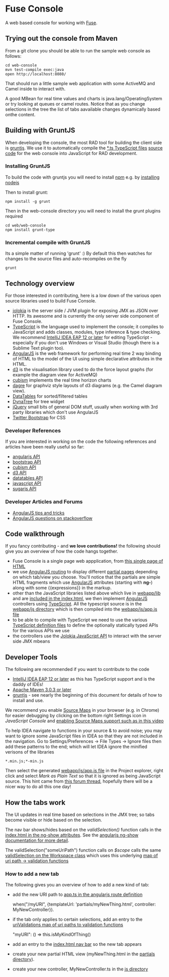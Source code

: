# Fuse Console

A web based console for working with [Fuse](http://fuse.fusesource.org/).

## Trying out the console from Maven

From a git clone you should be able to run the sample web console as follows:

    cd web-console
    mvn test-compile exec:java
    open http://localhost:8080/

That should run a little sample web application with some ActiveMQ and Camel inside to interact with.

A good MBean for real time values and charts is java.lang/OperatingSystem or try looking at queues or camel routes. Notice that as you change selections in the tree the list of tabs aavailable changes dynamically based onthe content.

## Building with GruntJS

When developing the console, the most RAD tool for building the client side is [gruntjs](http://gruntjs.com/). We use it to automatically compile the [*.ts TypeScript files](http://typescriptlang.org/) [source code](https://github.com/fusesource/fuse-console/tree/master/web-console/src/main/webapp/js) for the web console into JavaScript for RAD development.

### Installing GruntJS

To build the code with gruntjs you will need to install [npm](https://npmjs.org/) e.g. by [installing nodejs](http://nodejs.org/)

Then to install grunt:

    npm install -g grunt

Then in the web-console directory you will need to install the grunt plugins required

    cd web/web-console
    npm install grunt-type

### Incremental compile with GruntJS

Its a simple matter of running 'grunt' :) By default this then watches for changes to the source files and auto-recompiles on the fly

    grunt

## Technology overview

For those interested in contributing, here is a low down of the various open source libraries used to build Fuse Console.

* [jolokia](http://jolokia.org/) is the server side / JVM plugin for exposing JMX as JSON over HTTP. Its awesome and is currently the only server side component of Fuse Console.
* [TypeScript](http://typescriptlang.org/) is the language used to implement the console; it compiles to JavaScript and adds classes, modules, type inference & type checking. We recommend [IntelliJ IDEA EAP 12 or later](http://confluence.jetbrains.net/display/IDEADEV/IDEA+12+EAP) for editing TypeScript - especially if you don't use Windows or Visual Studio (though there is a Sublime Text plugin too).
* [AngularJS](http://angularjs.org/) is the web framework for performing real time 2 way binding of HTML to the model of the UI using simple declarative attributes in the HTML.
* [d3](http://d3js.org/) is the visualisation library used to do the force layout graphs (for example the diagram view for ActiveMQ)
* [cubism](http://square.github.com/cubism/) implements the real time horizon charts
* [dagre](https://github.com/cpettitt/dagre) for graphviz style layouts of d3 diagrams (e.g. the Camel diagram view).
* [DataTables](http://datatables.net/) for sorted/filtered tables
* [DynaTree](http://wwwendt.de/tech/dynatree/doc/dynatree-doc.html) for tree widget
* [jQuery](http://jquery.com/) small bits of general DOM stuff, usually when working with 3rd party libraries which don't use AngularJS
* [Twitter Bootstrap](http://twitter.github.com/bootstrap/) for CSS

### Developer References

If you are interested in working on the code the following references and articles have been really useful so far:

* [angularjs API](http://docs.angularjs.org/api/)
* [bootstrap API](http://twitter.github.com/bootstrap/base-css.html)
* [cubism API](https://github.com/square/cubism/wiki/API-Reference)
* [d3 API](https://github.com/mbostock/d3/wiki/API-Reference)
* [datatables API](http://www.datatables.net/api)
* [javascript API](http://www.w3schools.com/jsref/default.asp)
* [sugarjs API](http://sugarjs.com/api/Array/sortBy)

### Developer Articles and Forums

* [AngularJS tips and tricks](http://deansofer.com/posts/view/14/AngularJs-Tips-and-Tricks-UPDATED)
* [AngularJS questions on stackoverflow](http://stackoverflow.com/questions/tagged/angularjs)

## Code walkthrough

If you fancy contributing - and **we love contributions!** the following should give you an overview of how the code hangs together.

* Fuse Console is a single page web appplication, from [this single page of HTML](https://github.com/fusesource/fuse-console/blob/master/web-console/src/main/webapp/index.html)
* we use [AngularJS routing](http://docs.angularjs.org/api/ng.directive:ngView) to display different [partial pages](https://github.com/fusesource/fuse-console/tree/master/web-console/src/main/webapp/partials) depending on which tab/view you choose. You'll notice that the partials are simple HTML fragments which use [AngularJS](http://angularjs.org/) attributes (starting with **ng-**) along with some {{expressions}} in the markup.
* other than the JavaScript libraries listed above which live in [webapp/lib](https://github.com/fusesource/fuse-console/tree/master/web-console/src/main/webapp/lib) and are [included in the index.html](https://github.com/fusesource/fuse-console/blob/master/web-console/src/main/webapp/index.html), we then implement [AngularJS](http://angularjs.org/) controllers using [TypeScript](http://typescriptlang.org/). All the typescript source is in the [webapp/js directory](https://github.com/fusesource/fuse-console/tree/master/web-console/src/main/webapp/js) which is then compiled into the [webapp/js/app.js file](https://github.com/fusesource/fuse-console/blob/master/web-console/src/main/webapp/js/app.js)
* to be able to compile with TypeScript we need to use the various [TypeScript definition files](https://github.com/fusesource/fuse-console/tree/master/web-console/src/main/d.ts) to define the optionally statically typed APIs for the various APIs we use
* the controllers use the [Jolokia JavaScript API](http://jolokia.org/reference/html/clients.html#client-javascript) to interact with the server side JMX mbeans

## Developer Tools

The following are recommended if you want to contribute to the code

* [IntelliJ IDEA EAP 12 or later](http://confluence.jetbrains.net/display/IDEADEV/IDEA+12+EAP) as this has TypeScript support and is the daddy of IDEs!
* [Apache Maven 3.0.3 or later](http://maven.apache.org/)
* [gruntjs](http://gruntjs.com/) - see nearly the beginning of this document for details of how to install and use.

We recommend you enable [Source Maps](https://docs.google.com/document/d/1U1RGAehQwRypUTovF1KRlpiOFze0b-_2gc6fAH0KY0k/edit?pli=1) in your browser (e.g. in Chrome) for easier debugging by clicking on the bottom right Settings icon in *JavaScript Console* and [enabling Source Maps support such as in this video](http://www.youtube.com/watch?v=-xJl22Kvgjg)

To help IDEA navigate to functions in your source & to avoid noise; you may want to ignore some JavaScript files in IDEA so that they are not included in the navigation. Go to Settings/Preferences -> File Types -> Ignore files then add these patterns to the end; which will let IDEA ignore the minified verisons of the libraries

    *.min.js;*-min.js

Then select the generated [webapp/js/app.js file](https://github.com/fusesource/fuse-console/blob/master/web-console/src/main/webapp/js/app.js) in the Project explorer, right click and select _Mark as Plain Text_ so that it is ignored as being JavaScript source. This hint came from [this forum thread](http://devnet.jetbrains.net/message/5472690#5472690), hopefully there will be a nicer way to do all this one day!

## How the tabs work

The UI updates in real time based on selections in the JMX tree; so tabs become visible or hide based on the selection.

The nav bar shows/hides based on the *validSelection()* function calls in the [index.html in the ng-show attributes](https://github.com/fusesource/fuse-console/blob/master/web-console/src/main/webapp/index.html#L39). See the [angularjs ng-show documentation for more detail](http://docs.angularjs.org/api/ng.directive:ngShow).

The validSelection("someUriPath") function calls on *$scope* calls the same [validSelection on the Workspace class](https://github.com/fusesource/fuse-console/blob/master/web-console/src/main/webapp/js/workspace.ts#L75) which uses this underlying [map of uri path -> validation functions](https://github.com/fusesource/fuse-console/blob/master/web-console/src/main/webapp/js/workspace.ts#L25)

### How to add a new tab

The following gives you an overview of how to add a new kind of tab:

* add the new URI path to [app.ts in the angularjs route definition](https://github.com/fusesource/fuse-console/blob/master/web-console/src/main/webapp/js/app.ts#L4)

    when("/myURI", {templateUrl: 'partials/myNewThing.html', controller: MyNewController}).

* if the tab only applies to certain selections, add an entry to the [uriValidations map of uri paths to validation functions](https://github.com/fusesource/fuse-console/blob/master/web-console/src/main/webapp/js/workspace.ts#L25)

    "myURI": () => this.isMyKindOfThing()

* add an entry to the [index.html nav bar](https://github.com/fusesource/fuse-console/blob/master/web-console/src/main/webapp/index.html#L39) so the new tab appears

* create your new partial HTML view (myNewThing.html in the [partials directory](https://github.com/fusesource/fuse-console/tree/master/web-console/src/main/webapp/partials)).

* create your new controller, MyNewController.ts in the [js directory](https://github.com/fusesource/fuse-console/blob/master/web-console/src/main/webapp/js/)